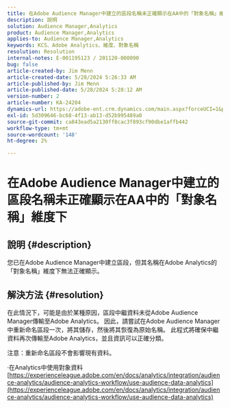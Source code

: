```yaml
---
title: 在Adobe Audience Manager中建立的區段名稱未正確顯示在AA中的「對象名稱」維度下
description: 說明
solution: Audience Manager,Analytics
product: Audience Manager,Analytics
applies-to: Audience Manager,Analytics
keywords: KCS、Adobe Analytics、維度、對象名稱
resolution: Resolution
internal-notes: E-001195123 / 201120-000090
bug: false
article-created-by: Jim Menn
article-created-date: 5/28/2024 5:26:33 AM
article-published-by: Jim Menn
article-published-date: 5/28/2024 5:28:12 AM
version-number: 2
article-number: KA-24204
dynamics-url: https://adobe-ent.crm.dynamics.com/main.aspx?forceUCI=1&pagetype=entityrecord&etn=knowledgearticle&id=fe95c5d6-b21c-ef11-840b-6045bd006268
exl-id: 5d309646-bc68-4f13-ab13-d52b995489a0
source-git-commit: ca843ead5a2130ff8cac3f893cf90dbe1affb442
workflow-type: tm+mt
source-wordcount: '148'
ht-degree: 2%

---
```


# 在Adobe Audience Manager中建立的區段名稱未正確顯示在AA中的「對象名稱」維度下

## 說明 {#description}

您已在Adobe Audience Manager中建立區段，但其名稱在Adobe Analytics的「對象名稱」維度下無法正確顯示。

## 解決方法 {#resolution}


在此情況下，可能是由於某種原因，區段中繼資料未從Adobe Audience Manager傳輸至Adobe Analytics。 因此，請嘗試在Adobe Audience Manager中重新命名區段一次，將其儲存，然後將其恢復為原始名稱。 此程式將確保中繼資料再次傳輸至Adobe Analytics，並且資訊可以正確分類。

注意：重新命名區段不會影響現有資料。

·在Analytics中使用對象資料
[https://experienceleague.adobe.com/en/docs/analytics/integration/audience-analytics/audience-analytics-workflow/use-audience-data-analytics](https://experienceleague.adobe.com/en/docs/analytics/integration/audience-analytics/audience-analytics-workflow/use-audience-data-analytics)
